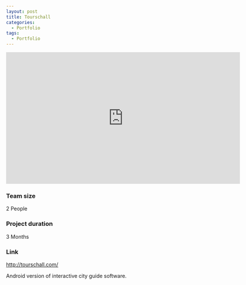 ```yaml
---
layout: post
title: Tourschall
categories:
  - Portfolio
tags:
  - Portfolio
---
```


<div class="embed-responsive embed-responsive-16by9">
  <iframe width="640" height="360" class="embed-responsive-item" src="https://www.youtube-nocookie.com/embed/a3P2LkStbJ0?controls=1&amp;" frameborder="0" allowfullscreen></iframe>
</div>

### Team size
2 People

### Project duration
3 Months

### Link
http://tourschall.com/

Android version of interactive city guide software.